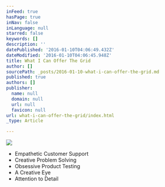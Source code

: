 ```yaml
---
inFeed: true
hasPage: true
inNav: false
inLanguage: null
starred: false
keywords: []
description: ''
datePublished: '2016-01-10T04:06:49.432Z'
dateModified: '2016-01-10T04:06:45.948Z'
title: What I Can Offer The Grid
author: []
sourcePath: _posts/2016-01-10-what-i-can-offer-the-grid.md
published: true
authors: []
publisher:
  name: null
  domain: null
  url: null
  favicon: null
url: what-i-can-offer-the-grid/index.html
_type: Article

---
```

![](https://the-grid-user-content.s3-us-west-2.amazonaws.com/a5aef3b4-f555-43f4-91f0-6285cfbccb4f.jpg)

* Empathetic Customer Support
* Creative Problem Solving
* Obsessive Product Testing
* A Creative Eye 
* Attention to Detail